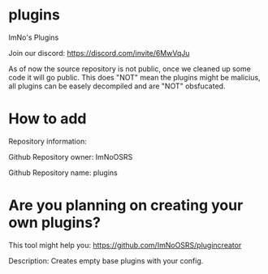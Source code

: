 # plugins
 ImNo's Plugins

Join our discord: https://discord.com/invite/6MwVqJu

As of now the source repository is not public, once we cleaned up some code it will go public.
This does "NOT" mean the plugins might be malicius, all plugins can be easely decompiled and are "NOT" obsfucated.

# How to add
Repository information:

Github Repository owner: ImNoOSRS

Github Repository name: plugins

# Are you planning on creating your own plugins?
This tool might help you: https://github.com/ImNoOSRS/plugincreator

Description: Creates empty base plugins with your config.
